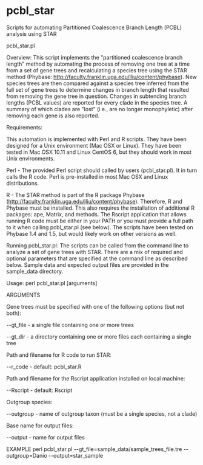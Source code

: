 # pcbl_star
Scripts for automating Partitioned Coalescence Branch Length (PCBL) analysis using STAR

pcbl_star.pl

Overview: 
This script implements the "partitioned coalescence branch length" method by automating the process of removing one tree at a time from a set of gene trees and recalculating a species tree using the STAR method (Phybase: http://faculty.franklin.uga.edu/lliu/content/phybase). New species trees are then compared against a species tree inferred from the full set of gene trees to determine changes in branch length that resulted from removing the gene tree in question. Changes in subtending branch lengths (PCBL values) are reported for every clade in the species tree. A summary of which clades are "lost" (i.e., are no longer monophyletic) after removing each gene is also reported.



Requirements: 

This automation is implemented with Perl and R scripts. They have been designed for a Unix environment (Mac OSX or Linux). They have been tested in Mac OSX 10.11 and Linux CentOS 6, but they should work in most Unix environments.

Perl - The provided Perl script should called by users (pcbl_star.pl). It in turn calls the R code. Perl is pre-installed in most Mac OSX and Linux distributions.

R - The STAR method is part of the R package Phybase (http://faculty.franklin.uga.edu/lliu/content/phybase). Therefore, R and Phybase must be installed. This also requires the installation of additional R packages: ape, Matrix, and methods. The Rscript application that allows running R code must be either in your PATH or you must provide a full path to it when calling pcbl_star.pl (see below). The scripts have been tested on Phybase 1.4 and 1.5, but would likely work on other versions as well.



Running pcbl_star.pl:
The scripts can be called from the command line to analyze a set of gene trees with STAR. There are a mix of required and optional parameters that are specified at the command line as described below. Sample data and expected output files are provided in the sample_data directory.


Usage: perl pcbl_star.pl [arguments]

ARGUMENTS

Gene trees must be specified with one of the following options (but
not both): 

--gt_file      - a single file containing one or more trees

--gt_dir       - a directory containing one or more files each 
containing a single tree 

Path and filename for R code to run STAR:

--r_code        - default: pcbl_star.R

Path and filename for the Rscript application installed on local machine:

--Rscript       - default: Rscript

Outgroup species:

--outgroup        - name of outgroup taxon (must be a single species, not a clade)

Base name for output files:

--output        - name for output files


EXAMPLE
perl pcbl_star.pl --gt_file=sample_data/sample_trees_file.tre --outgroup=Danio --output=star_sample

